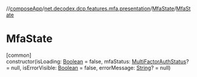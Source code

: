 //[composeApp](../../../index.md)/[net.decodex.dcp.features.mfa.presentation](../index.md)/[MfaState](index.md)/[MfaState](-mfa-state.md)

# MfaState

[common]\
constructor(isLoading: [Boolean](https://kotlinlang.org/api/latest/jvm/stdlib/kotlin/-boolean/index.html) = false, mfaStatus: [MultiFactorAuthStatus](../../net.decodex.dcp.core.supertokens.models/-multi-factor-auth-status/index.md)? = null, isErrorVisible: [Boolean](https://kotlinlang.org/api/latest/jvm/stdlib/kotlin/-boolean/index.html) = false, errorMessage: [String](https://kotlinlang.org/api/latest/jvm/stdlib/kotlin/-string/index.html)? = null)
